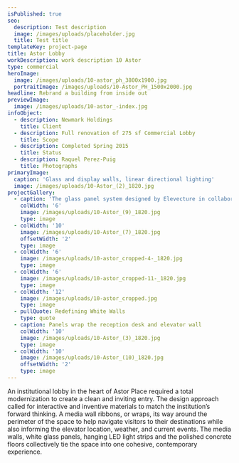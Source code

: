 ```yaml
---
isPublished: true
seo:
  description: Test description
  image: /images/uploads/placeholder.jpg
  title: Test title
templateKey: project-page
title: Astor Lobby
workDescription: work description 10 Astor
type: commercial
heroImage:
  image: /images/uploads/10-astor_ph_3800x1900.jpg
  portraitImage: /images/uploads/10-Astor_PH_1500x2000.jpg
headline: Rebrand a building from inside out
previewImage:
  image: /images/uploads/10-astor_-index.jpg
infoObject:
  - description: Newmark Holdings
    title: Client
  - description: Full renovation of 275 sf Commercial Lobby
    title: Scope
  - description: Completed Spring 2015
    title: Status
  - description: Raquel Perez-Puig
    title: Photographs
primaryImage:
  caption: 'Glass and display walls, linear directional lighting'
  image: /images/uploads/10-Astor_(2)_1820.jpg
projectGallery:
  - caption: 'The glass panel system designed by Elevecture in collaboration with BC—OA '
    colWidth: '6'
    image: /images/uploads/10-Astor_(9)_1820.jpg
    type: image
  - colWidth: '10'
    image: /images/uploads/10-Astor_(7)_1820.jpg
    offsetWidth: '2'
    type: image
  - colWidth: '6'
    image: /images/uploads/10-astor_cropped-4-_1820.jpg
    type: image
  - colWidth: '6'
    image: /images/uploads/10-astor_cropped-11-_1820.jpg
    type: image
  - colWidth: '12'
    image: /images/uploads/10-astor_cropped.jpg
    type: image
  - pullQuote: Redefining White Walls
    type: quote
  - caption: Panels wrap the reception desk and elevator wall
    colWidth: '10'
    image: /images/uploads/10-Astor_(3)_1820.jpg
    type: image
  - colWidth: '10'
    image: /images/uploads/10-Astor_(10)_1820.jpg
    offsetWidth: '2'
    type: image
---
```

An institutional lobby in the heart of Astor Place required a total modernization to create a clean and inviting entry. The design approach called for interactive and inventive materials to match the institution’s forward thinking. A media wall ribbons, or wraps, its way around the perimeter of the space to help navigate visitors to their destinations while also informing the elevator location, weather, and current events. The media walls, white glass panels, hanging LED light strips and the polished concrete floors collectively tie the space into one cohesive, contemporary experience.
